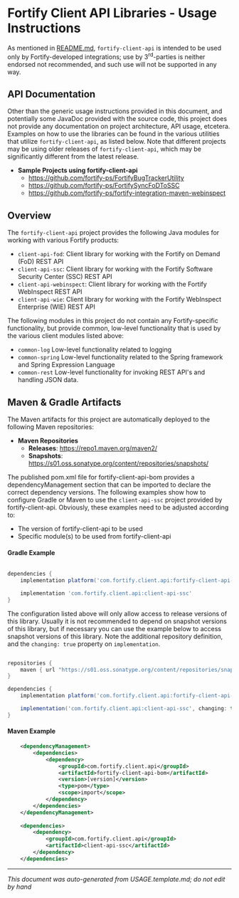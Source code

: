 
<!-- START-INCLUDE:repo-usage.md -->

# Fortify Client API Libraries - Usage Instructions

As mentioned in [README.md](README.md), `fortify-client-api` is intended to be used only by Fortify-developed integrations; use by 3<sup>rd</sup>-parties is neither endorsed not recommended, and such use will not be supported in any way.

## API Documentation

Other than the generic usage instructions provided in this document, and potentially some JavaDoc provided with the source code, this project does not provide any documentation on project architecture, API usage, etcetera. Examples on how to use the libraries can be found in the various utilities that utilize `fortify-client-api`, as listed below. Note that different projects may be using older releases of `fortify-client-api`, which may be significantly different from the latest release.

* **Sample Projects using fortify-client-api**
  * https://github.com/fortify-ps/FortifyBugTrackerUtility
  * https://github.com/fortify-ps/FortifySyncFoDToSSC
  * https://github.com/fortify-ps/fortify-integration-maven-webinspect 

## Overview

The `fortify-client-api` project provides the following Java modules for working with various Fortify products:

* `client-api-fod`: Client library for working with the Fortify on Demand (FoD) REST API
* `client-api-ssc`: Client library for working with the Fortify Software Security Center (SSC) REST API
* `client-api-webinspect`: Client library for working with the Fortify WebInspect REST API
* `client-api-wie`: Client library for working with the Fortify WebInspect Enterprise (WIE) REST API

The following modules in this project do not contain any Fortify-specific functionality,
but provide common, low-level functionality that is used by the various client modules
listed above:

* `common-log` Low-level functionality related to logging
* `common-spring` Low-level functionality related to the Spring framework and Spring Expression Language
* `common-rest` Low-level functionality for invoking REST API's and handling JSON data.

## Maven & Gradle Artifacts
The Maven artifacts for this project are automatically deployed to the following Maven repositories:

* **Maven Repositories**
    * **Releases**: https://repo1.maven.org/maven2/ 
    * **Snapshots**: https://s01.oss.sonatype.org/content/repositories/snapshots/

The published pom.xml file for fortify-client-api-bom provides a dependencyManagement section that can be imported to declare the correct dependency versions. The following examples show how to configure Gradle or Maven to use the `client-api-ssc` project provided by fortify-client-api. Obviously, these examples need to be adjusted according to:

* The version of fortify-client-api to be used
* Specific module(s) to be used from fortify-client-api 

#### Gradle Example

```groovy

dependencies {
    implementation platform('com.fortify.client.api:fortify-client-api-bom:<version>')

    implementation 'com.fortify.client.api:client-api-ssc'
}
```

The configuration listed above will only allow access to release versions of this library.
Usually it is not recommended to depend on snapshot versions of this library, but if necessary
you can use the example below to access snapshot versions of this library. Note the additional
repository definition, and the `changing: true` property on `implementation`.

```groovy

repositories {
    maven { url "https://s01.oss.sonatype.org/content/repositories/snapshots/" }
}

dependencies {
    implementation platform('com.fortify.client.api:fortify-client-api-bom:<version>')

    implementation('com.fortify.client.api:client-api-ssc', changing: true) 
}
```


#### Maven Example

```xml
	<dependencyManagement>
		<dependencies>
			<dependency>
				<groupId>com.fortify.client.api</groupId>
				<artifactId>fortify-client-api-bom</artifactId>
				<version>[version]</version>
				<type>pom</type>
				<scope>import</scope>
			</dependency>
		</dependencies>
	</dependencyManagement>
	
	<dependencies>
		<dependency>
			<groupId>com.fortify.client.api</groupId>
			<artifactId>client-api-ssc</artifactId>
		</dependency>
	</dependencies>
```

<!-- END-INCLUDE:repo-usage.md -->


---

*This document was auto-generated from USAGE.template.md; do not edit by hand*
